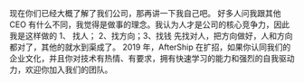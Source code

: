 
现在你们已经大概了解了我们公司，那再讲一下我自己吧。
好多人问我跟其他 CEO 有什么不同，我觉得是做事的理念。我认为人才是公司的核心竞争力，因此我是这样做的
1、 找人； 2、找方向；3、找钱
先找对人，把方向做好，人和方向都对了，其他的就水到渠成了。
2019 年，AfterShip 在扩招，如果你认同我们的企业文化，并且你对技术有热情、有要求，拥有快速学习的能力和强烈的自我驱动力，欢迎你加入我们的团队。